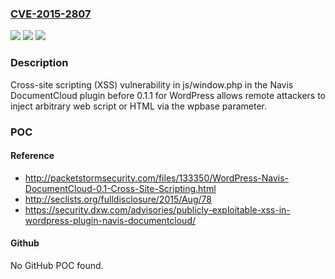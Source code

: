 ### [CVE-2015-2807](https://cve.mitre.org/cgi-bin/cvename.cgi?name=CVE-2015-2807)
![](https://img.shields.io/static/v1?label=Product&message=n%2Fa&color=blue)
![](https://img.shields.io/static/v1?label=Version&message=n%2Fa&color=blue)
![](https://img.shields.io/static/v1?label=Vulnerability&message=n%2Fa&color=brighgreen)

### Description

Cross-site scripting (XSS) vulnerability in js/window.php in the Navis DocumentCloud plugin before 0.1.1 for WordPress allows remote attackers to inject arbitrary web script or HTML via the wpbase parameter.

### POC

#### Reference
- http://packetstormsecurity.com/files/133350/WordPress-Navis-DocumentCloud-0.1-Cross-Site-Scripting.html
- http://seclists.org/fulldisclosure/2015/Aug/78
- https://security.dxw.com/advisories/publicly-exploitable-xss-in-wordpress-plugin-navis-documentcloud/

#### Github
No GitHub POC found.

